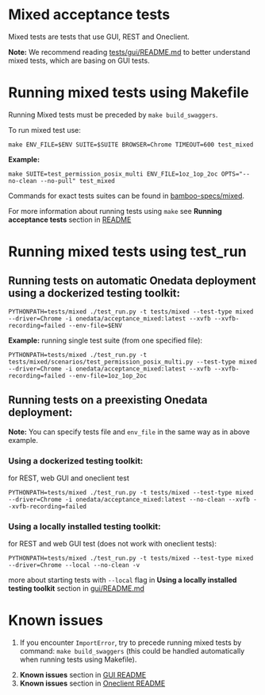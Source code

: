 # Mixed acceptance tests

Mixed tests are tests that use GUI, REST and Oneclient.

**Note:** We recommend reading [tests/gui/README.md](../gui/README.md) to 
better understand mixed tests, which are basing on GUI tests.

# Running mixed tests using Makefile 

Running Mixed tests must be preceded by `make build_swaggers`.

To run mixed test use:

```
make ENV_FILE=$ENV SUITE=$SUITE BROWSER=Chrome TIMEOUT=600 test_mixed
```
**Example:**
```
make SUITE=test_permission_posix_multi ENV_FILE=1oz_1op_2oc OPTS="--no-clean --no-pull" test_mixed
```
Commands for exact tests suites can be found in 
[bamboo-specs/mixed](../../bamboo-specs/mixed-acceptance-src.yml).

For more information about running tests using `make` see 
**Running acceptance tests** section in [README](../../README.md)

# Running mixed tests using test_run

## Running tests on automatic Onedata deployment using a dockerized testing toolkit:

```
PYTHONPATH=tests/mixed ./test_run.py -t tests/mixed --test-type mixed --driver=Chrome -i onedata/acceptance_mixed:latest --xvfb --xvfb-recording=failed --env-file=$ENV
```
**Example:** running single test suite (from one specified file):
```
PYTHONPATH=tests/mixed ./test_run.py -t tests/mixed/scenarios/test_permission_posix_multi.py --test-type mixed --driver=Chrome -i onedata/acceptance_mixed:latest --xvfb --xvfb-recording=failed --env-file=1oz_1op_2oc
```

## Running tests on a preexisting Onedata deployment:

**Note:** You can specify tests file and `env_file` in the same way as in above example.

### Using a dockerized testing toolkit:

for REST, web GUI and oneclient test
```
PYTHONPATH=tests/mixed ./test_run.py -t tests/mixed --test-type mixed --driver=Chrome -i onedata/acceptance_mixed:latest --no-clean --xvfb --xvfb-recording=failed
```

### Using a locally installed testing toolkit:

for REST and web GUI test (does not work with oneclient tests):
```
PYTHONPATH=tests/mixed ./test_run.py -t tests/mixed --test-type mixed --driver=Chrome --local --no-clean -v
```

more about starting tests with `--local` flag in **Using a locally installed
testing toolkit** section in [gui/README.md](../gui/README.md) 

# Known issues

1. If you encounter `ImportError`, try to precede running mixed tests by command: 
`make build_swaggers` (this could be handled automatically when running tests using Makefile). 
<!--- TODO VFS-10239 build swaggers, if needed, automatically when running tests using Makefile  -->
2. **Known issues** section in [GUI README](../gui/README.md)
3. **Known issues** section in [Oneclient README](../oneclient/README.md)